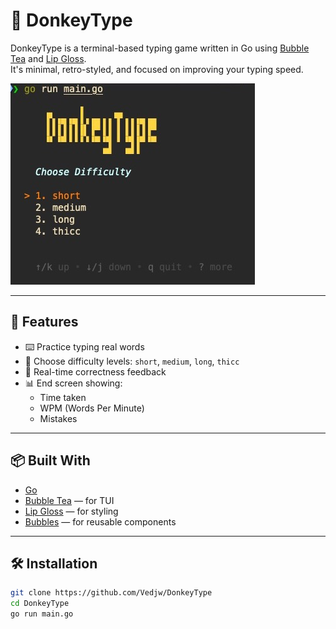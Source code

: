 # 🧠 DonkeyType

DonkeyType is a terminal-based typing game written in Go using [Bubble Tea](https://github.com/charmbracelet/bubbletea) and [Lip Gloss](https://github.com/charmbracelet/lipgloss).  
It's minimal, retro-styled, and focused on improving your typing speed.

![DonkeyType Screenshot](assets/donkeytype.png)

---

## 🚀 Features

- ⌨️ Practice typing real words
- 🎯 Choose difficulty levels: `short`, `medium`, `long`, `thicc`
- 🧾 Real-time correctness feedback
- 📊 End screen showing:
  - Time taken
  - WPM (Words Per Minute)
  - Mistakes

---

## 📦 Built With

- [Go](https://golang.org/)
- [Bubble Tea](https://github.com/charmbracelet/bubbletea) — for TUI
- [Lip Gloss](https://github.com/charmbracelet/lipgloss) — for styling
- [Bubbles](https://github.com/charmbracelet/bubbles) — for reusable components

---

## 🛠️ Installation

```bash
git clone https://github.com/Vedjw/DonkeyType
cd DonkeyType
go run main.go
```
